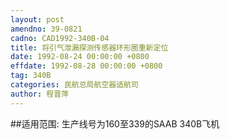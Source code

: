 ```yaml
---
layout: post
amendno: 39-0821
cadno: CAD1992-340B-04
title: 将引气泄漏探测传感器环形圈重新定位
date: 1992-08-24 00:00:00 +0800
effdate: 1992-08-28 00:00:00 +0800
tag: 340B
categories: 民航总局航空器适航司
author: 程晋萍
---
```


##适用范围:
生产线号为160至339的SAAB 340B飞机

